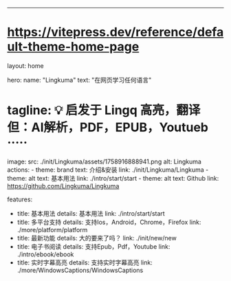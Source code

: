 ---
# https://vitepress.dev/reference/default-theme-home-page
layout: home

hero:
  name: "Lingkuma"
  text: "在网页学习任何语言"
  # tagline: 💡 启发于 Lingq 高亮，翻译 但：AI解析，PDF，EPUB，Youtueb ·····
  image:
    src: ./init/Lingkuma/assets/1758916888941.png
    alt: Lingkuma
  actions:
    - theme: brand
      text: 介绍&安装
      link: ./init/Lingkuma/Lingkuma
    - theme: alt
      text: 基本用法
      link: ./intro/start/start
    - theme: alt
      text: Github
      link: https://github.com/Lingkuma/Lingkuma

features:
  - title: 基本用法
    details: 基本用法
    link: ./intro/start/start
  - title: 多平台支持
    details: 支持Ios，Android，Chrome，Firefox
    link: ./more/platform/platform
  - title: 最新功能
    details: 大的要来了吗？
    link: ./init/new/new
  - title: 电子书阅读
    details: 支持Epub，Pdf，Youtube
    link: ./intro/ebook/ebook
  - title: 实时字幕高亮
    details: 支持实时字幕高亮
    link: ./more/WindowsCaptions/WindowsCaptions

